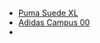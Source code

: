 - [Puma Suede XL](https://droper.app/d/9624/Puma_Suede_XL_Black_White)
- [Adidas Campus 00](https://droper.app/d/6098/adidas_Campus_00s_Grey_Three)
- 